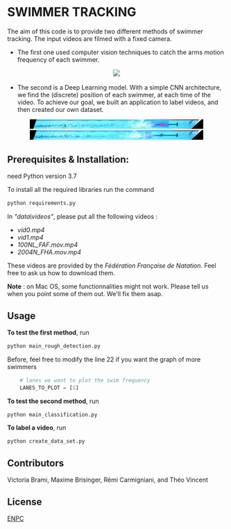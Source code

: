 # SWIMMER TRACKING

The aim of this code is to provide two different methods of swimmer tracking. The input videos are filmed with a fixed camera.

- The first one used computer vision techniques to catch the arms motion frequency of each swimmer.

<DIV ALIGN="CENTER">
<td><img width="400px" src="output/gif/first_method_detection.gif"></td>
</DIV>

- The second is a Deep Learning model. With a simple CNN architecture, we find the (discrete) position of each swimmer, at each time of the video. 
To achieve our goal, we built an application to label videos, and then created our own dataset.

<DIV ALIGN="CENTER">
<td><img width="400px" src="output/gif/second_method_detection_10_classes.gif"></td> <br>
<td><img width="400px" src="output/gif/second_method_detection_30_classes.gif"></td>
</DIV>




## Prerequisites & Installation:

need Python version 3.7

To install all the required libraries run the command 
				

```bash
python requirements.py
```

In *"data\videos\"*, please put all the following videos :
- *vid0.mp4*
- *vid1.mp4*
- *100NL_FAF.mov.mp4*
- *2004N_FHA.mov.mp4*

These videos are provided by the *Fédération Française de Natation*. Feel free to ask us how to download them.

**Note** : on Mac OS, some functionnalities might not work. Please tell us when you point some of them out. We'll fix them asap.
## Usage

**To test the first method**, run
```bash
python main_rough_detection.py
```
Before, feel free to modify the line 22 if you want the graph of more swimmers
```python
    # lanes we want to plot the swim frequency
    LANES_TO_PLOT = [1]
```

**To test the second method**, run
```bash
python main_classification.py
```

**To label a video**, run
```bash
python create_data_set.py
```
## Contributors
Victoria Brami, Maxime Brisinger, Rémi Carmigniani, and Théo Vincent 



## License
[ENPC](https://www.ecoledesponts.fr/)

